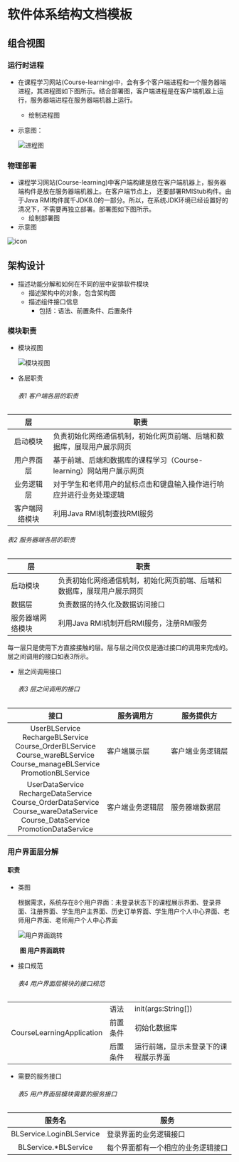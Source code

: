 # 软件体系结构文档模板

## 组合视图


### 运行时进程

- 在课程学习网站(Course-learning)中，会有多个客户端进程和一个服务器端进程，其进程图如下图所示。结合部署图，客户端进程是在客户端机器上运行，服务器端进程在服务器端机器上运行。

  - 绘制进程图

- 示意图：

  ![进程图](https://document3-architecture.oss-cn-beijing.aliyuncs.com/HomeworkImgs/进程图.png)


### 物理部署

- 课程学习网站(Course-learning)中客户端构建是放在客户端机器上，服务器端构件是放在服务器端机器上。在客户端节点上， 还要部署RMIStub构件。由于Java RMI构件属千JDK8.0的一部分。所以，在系统JDK环境已经设置好的清况下，不需要再独立部署。部署图如下图所示。
  - 绘制部署图
- 示意图

![icon](http://assets.processon.com/chart_image/5ae5be27e4b039625af793c0.png?_=1554259679134)

## 架构设计

- 描述功能分解和如何在不同的层中安排软件模块
  - 描述架构中的对象，包含架构图
  - 描述组件接口信息
    - 包括：语法、前置条件、后置条件

### 模块职责

- 模块视图

  ![模块视图](https://document3-architecture.oss-cn-beijing.aliyuncs.com/HomeworkImgs/模块视图.png)

- 各层职责

  ###### 表1 客户端各层的职责

|       层       | 职责                                                         |
| :------------: | ------------------------------------------------------------ |
|    启动模块    | 负责初始化网络通信机制，初始化网页前端、后端和数据库，展现用户展示网页 |
|   用户界面层   | 基于前端、后端和数据库的课程学习（Course-learning）网站用户展示网页 |
|   业务逻辑层   | 对于学生和老师用户的鼠标点击和键盘输入操作进行响应并进行业务处理逻辑 |
| 客户端网络模块 | 利用Java RMI机制查找RMI服务                                  |

######       表2 服务器端各层的职责

| 层               | 职责                                                         |
| ---------------- | ------------------------------------------------------------ |
| 启动模块         | 负责初始化网络通信机制，初始化网页前端、后端和数据库，展现用户展示网页 |
| 数据层           | 负责数据的持久化及数据访问接口                               |
| 服务器端网络模块 | 利用Java RMI机制开启RMI服务，注册RMI服务                     |

​		每一层只是使用下方直接接触的层。层与层之间仅仅是通过接口的调用来完成的。层之间调用的接口如表3所示。

- 层之间调用接口

  ###### 表3 层之间调用的接口

|                             接口                             | 服务调用方       | 服务提供方       |
| :----------------------------------------------------------: | ---------------- | ---------------- |
| UserBLService<br />RechargeBLService<br />Course_OrderBLService<br />Course_wareBLService<br />Course_manageBLService<br />PromotionBLService | 客户端展示层     | 客户端业务逻辑层 |
| UserDataService<br />RechargeDataService<br />Course_OrderDataService<br />Course_wareDataService<br />Course_DataService<br />PromotionDataService | 客户端业务逻辑层 | 服务器端数据层   |



### 用户界面层分解

#### 职责

- 类图

  ​	根据需求，系统存在8个用户界面：未登录状态下的课程展示界面、登录界面、注册界面、学生用户主界面、历史订单界面、学生用户个人中心界面、老师用户界面、老师用户个人中心界面

  ![用户界面跳转](https://document3-architecture.oss-cn-beijing.aliyuncs.com/HomeworkImgs/用户界面跳转.png)

  ​                                                                                           **图 用户界面跳转**

- 接口规范

  ###### 表4 用户界面层模块的接口规范

<table>
	<tr >
	    <td rowspan="3">CourseLearningApplication</td>
	    <td>语法</td>
	    <td>init(args:String[])</td>
	</tr>
	<tr>
	    <td>前置条件</td>
	    <td>初始化数据库</td>
	</tr>
	<tr>
	    <td>后置条件</td>
	    <td>运行前端，显示未登录下的课程展示界面</td>
	</tr>
</table>



- 需要的服务接口

  ###### 表5 用户界面层模块需要的服务接口

|          服务名          | 服务                               |
| :----------------------: | ---------------------------------- |
| BLService.LoginBLService | 登录界面的业务逻辑接口             |
|   BLService.*BLService   | 每个界面都有一个相应的业务逻辑接口 |

